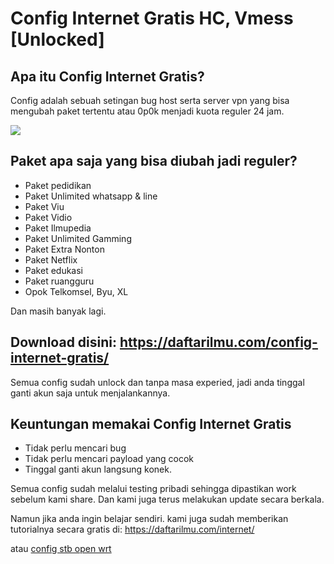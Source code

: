 # Config Internet Gratis HC, Vmess [Unlocked]

## Apa itu Config Internet Gratis?

Config adalah sebuah setingan bug host serta server vpn yang bisa mengubah paket tertentu atau 0p0k menjadi kuota reguler 24 jam. 

![](https://daftarilmu.com/media/Download-Config-EDukasi.jpg)

## Paket apa saja yang bisa diubah jadi reguler?

- Paket pedidikan
- Paket Unlimited whatsapp & line
- Paket Viu
- Paket Vidio
- Paket Ilmupedia
- Paket Unlimited Gamming
- Paket Extra Nonton
- Paket Netflix
- Paket edukasi
- Paket ruangguru
- Opok Telkomsel, Byu, XL

Dan masih banyak lagi. 

## Download disini: https://daftarilmu.com/config-internet-gratis/

Semua config sudah unlock dan tanpa masa experied, jadi anda tinggal ganti akun saja untuk menjalankannya. 

## Keuntungan memakai Config Internet Gratis

- Tidak perlu mencari bug
- Tidak perlu mencari payload yang cocok
- Tinggal ganti akun langsung konek.

Semua config sudah melalui testing pribadi sehingga dipastikan work sebelum kami share. Dan kami juga terus melakukan update secara berkala.

Namun jika anda ingin belajar sendiri. kami juga sudah memberikan tutorialnya secara gratis di: https://daftarilmu.com/internet/

atau [config stb open wrt](https://daftarilmu.com/format-config-clash-for-android-magisk-openwrt/ "config stb open wrt")
